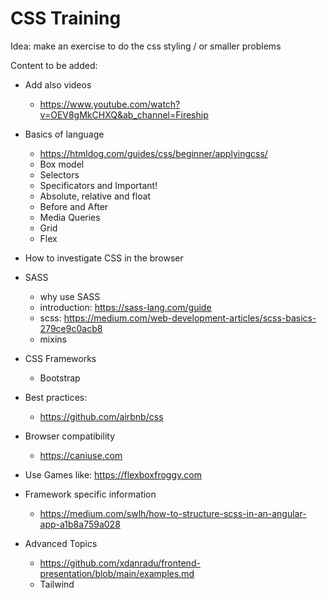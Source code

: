 # CSS Training

Idea: make an exercise to do the css styling / or smaller problems

Content to be added:
- Add also videos
  - https://www.youtube.com/watch?v=OEV8gMkCHXQ&ab_channel=Fireship
- Basics of language
  - https://htmldog.com/guides/css/beginner/applyingcss/
  - Box model
  - Selectors
  - Specificators and Important!
  - Absolute, relative and float
  - Before and After
  - Media Queries
  - Grid
  - Flex
- How to investigate CSS in the browser
- SASS
  - why use SASS
  - introduction: https://sass-lang.com/guide
  - scss: https://medium.com/web-development-articles/scss-basics-279ce9c0acb8
  - mixins
- CSS Frameworks
  - Bootstrap
- Best practices:
  - https://github.com/airbnb/css
- Browser compatibility
  - https://caniuse.com
-  Use Games like: https://flexboxfroggy.com
- Framework specific information
  - https://medium.com/swlh/how-to-structure-scss-in-an-angular-app-a1b8a759a028
  
- Advanced Topics
  - https://github.com/xdanradu/frontend-presentation/blob/main/examples.md
  - Tailwind
